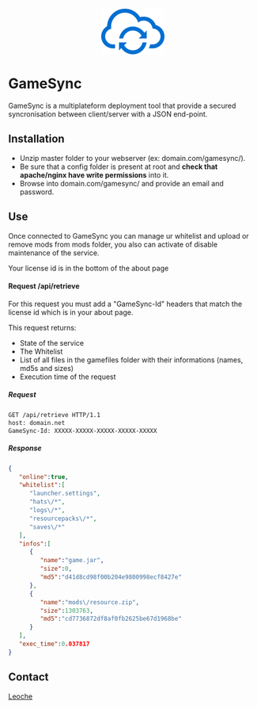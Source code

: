 <p align="center">
	<img src="./template/imgs/logo.png" alt="GameSync Logo"><br/>
	<h1>GameSync</h1>
</p>

GameSync is a multiplateform deployment tool that provide a secured syncronisation between client/server with a JSON end-point.

## Installation
* Unzip master folder to your webserver (ex: domain.com/gamesync/).
* Be sure that a config folder is present at root and **check that apache/nginx have write permissions** into it.
* Browse into domain.com/gamesync/ and provide an email and password.

## Use
Once connected to GameSync you can manage ur whitelist and upload or remove mods from mods folder, you also can activate of disable maintenance of the service.

Your license id is in the bottom of the about page

#### Request /api/retrieve
For this request you must add a "GameSync-Id" headers that match the license id which is in your about page.

This request returns:
* State of the service
* The Whitelist
* List of all files in the gamefiles folder with their informations (names, md5s and sizes)
* Execution time of the request

##### Request
```http
GET /api/retrieve HTTP/1.1
host: domain.net
GameSync-Id: XXXXX-XXXXX-XXXXX-XXXXX-XXXXX
```
##### Response
```json
{
   "online":true,
   "whitelist":[
      "launcher.settings",
      "hats\/*",
      "logs\/*",
      "resourcepacks\/*",
      "saves\/*"
   ],
   "infos":[
      {
         "name":"game.jar",
         "size":0,
         "md5":"d41d8cd98f00b204e9800998ecf8427e"
      },
      {
         "name":"mods\/resource.zip",
         "size":1303763,
         "md5":"cd7736872df8af0fb2625be67d1968be"
      }
   ],
   "exec_time":0.037817
}
```
## Contact
[Leoche](https://leoche.org)
